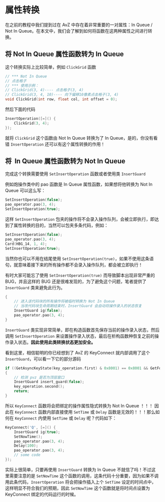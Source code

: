 <!--
 * @Coding: utf-8
 * @Author: vector-wlc
 * @Date: 2021-09-25 20:40:44
 * @Description: 
-->
# 属性转换

在之前的教程中我们提到过在 AvZ 中存在着非常重要的一对属性：In Queue / Not In Queue。在本文中，我们会了解到如何将函数在这两种属性之间进行转换。

## 将 Not In Queue 属性函数转为 In Queue
这个转换实际上比较简单，例如 `ClickGrid` 函数
```C++
// *** Not In Queue
// 点击格子
// *** 使用示例：
// ClickGrid(3, 4)---- 点击格子(3, 4)
// ClickGrid(3, 4, 10)---- 向下偏移10像素点击格子(3, 4)
void ClickGrid(int row, float col, int offset = 0);
```

然后下面的代码
```C++
InsertOperation([=]() {
    ClickGrid(3, 4);
});
```
就将 `ClickGrid` 这个函数由 Not In Queue 转换为了 In Queue，是的，你没有看错 `InsertOperation` 还可以有这个属性转换的作用！

## 将  In Queue 属性函数转为 Not In Queue
完成这个转换需要使用 `SetInsertOperation` 函数或者使用类 `InsertGuard`


例如炮操作类中的 pao 函数是 In Queue 属性函数，如果想将他转换为 Not In Queue 可以这么写：
```C++
SetInsertOperation(false);
pao_operator.pao(3, 4);
SetInsertOperation(true);
```

这样 `SetInsertOperation` 包夹的操作将不会录入操作队列，会被立即执行，即达到了属性转换的目的，当然可以包夹多条代码，例如：
```C++
SetInsertOperation(false);
pao_operator.pao(3, 4);
Card(HBG_14, 1, 4);
SetInsertOperation(true);
```

当然你也可以不用在结尾使用 `SetInsertOperation(true)`，如果不使用这条语句，就意味着接下来的所有操作都不会录入操作队列，都会被立即执行！

有时大家可能忘了使用 `SetInsertOperation(true)` 而导致脚本出现非常严重的 BUG，并且这样的 BUG 还是很难发现的，为了避免这个问题，笔者提供了 `InsertGuard` 类来避免此行为。
```C++
{
    // 进入该代码块的所有操作将被临时转换为 Not In Queue
    // 当改代码块生命周期结束时，InsertGuard 会自动将操作录入的状态恢复
    InsertGuard ig(false);
    pao_operator.pao(3, 4);
}
```
`InsertGuard` 类实现非常简单，即在构造函数首先保存当前的操作录入状态，然后调用 `SetInsertOperation` 来设置操作录入状态，最后在析构函数种恢复之前的操作录入状态。**因此使用此类转换状态更加安全。**

看到这里，相信聪明的你已经想到了 AvZ 的 KeyConnect 就内部调用了这个 `InsertGuard`，可以看一下它的部分源码

```C++
if ((GetAsyncKeyState(key_operation.first) & 0x8001) == 0x8001 && GetForegroundWindow() == __pvz_hwnd)
{ 
    // 检测 pvz 是否为顶层窗口
    InsertGuard insert_guard(false);
    key_operation.second();
    return;
}
```
所以 `KeyConnect` 函数将会把绑定的操作属性隐式转换为 Not In Queue ！！！ 因此在 `KeyConnect` 函数内部直接使用 `SetTime` 或 `Delay` 函数是无效的！！！那么如何在 `KeyConnect` 内使用 `SetTime` 或 `Delay` 呢？代码如下：

```C++
KeyConnect('Q', [=]() {
    InsertGuard ig(true);
    SetNowTime();
    pao_operator.pao(3, 4);
    Delay(100);
    pao_operator.pao(3, 4);
    // some code
});
```

实际上很简单，只要再使用 `InsertGuard` 转换为 In Queue 不就信了吗！不过这里需要注意的是 `SetNowTime` 这个函数的调用，这条代码十分重要，因为如果不调用此条代码，`InsertOperation` 将会把操作插入上个 `SetTime` 设定的时间点中，这样明显不符合我们的预期，因此 `SetNowTime` 这个函数就是将时间点设置为 KeyConnect 绑定的代码运行的时候。
